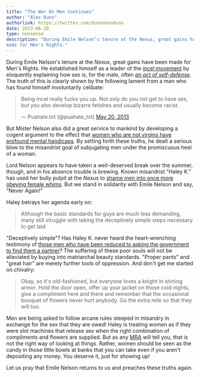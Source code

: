 ```yaml
---
title: "The War On Men Continues"
author: "Alex Dunn"
authorlink: https://twitter.com/dunndunndunn
date: 2013-06-28
type: nonsense
description: "During Emile Nelson’s tenure at the Nexus, great gains have been
made for Men's Rights."
---
```


During Emile Nelson's tenure at the *Nexus*, great gains have been
made for Men's Rights.  He established himself as a leader of the
[incel movement](http://www.involuntarycelibacy.com/ "The Incel
Project") by eloquently explaining how sex is, for the male, often
[*an act of self-defense*](batman.html "Batman is Best at Everything,
Including Fighting the Matriarchy").  The truth of this is clearly
shown by the following lament from a man who has found himself
involuntarily celibate:

<blockquote class="twitter-tweet"><p>Being incel really fucks you up. Not only do you not get to have sex, but you also develop bizarre fetishes and usually become racist.</p>&mdash; Puahate.txt (@puahate_txt) <a href="https://twitter.com/puahate_txt/statuses/336300385478275072">May 20, 2013</a></blockquote>

But Mister Nelson also did a great service to mankind by developing a
cogent argument to the effect that
[women who are not virgins have profound mental handicaps](hump.html
"How To Have Sex While Hating Yourself And Others").  By setting forth
these truths, he dealt a serious blow to the misandrist goal of
subjugating men under the promiscuous heel of a woman.

Lord Nelson appears to have taken a well-deserved break over the
summer, though, and in his absence trouble is brewing.  Known
misandrist "Haley K." has used her bully pulpit at the *Nexus* to [shame
men into once more obeying female whims](http://dailynexus.com/2013-06-26/the-hurdles-to-jump-before-you-hump/
"The Hurdles to Jump Before You Hump").  But we stand in solidarity
with Emile Nelson and say, "Never Again!"

Haley betrays her agenda early on:

> Although the basic standards for guys are much less demanding, many
> still struggle with taking the deceptively simple steps necessary to
> get laid.

"Deceptively simple"?  Has Haley K. never heard the heart-wrenching
testimony of
[those men who have been reduced to asking the government to find them a partner](https://governmentsgetgirlfriends.wordpress.com/2013/02/01/my-parents-criminals-who-deserve-to-be-put-in-jail-or-killed/
"My parents --- criminals who deserve to be put in jail or killed")?
The suffering of these poor souls will not be alleviated by buying
into matriarchal beauty standards.  "Proper pants" and "great hair"
are merely further tools of oppression.  And don't get me started on
chivalry:

> Okay, so it's old-fashioned, but everyone loves a knight in shining
> armor.  Hold the door open, offer up your jacket on those cold
> nights, give a compliment here and there and remember that the
> occasional bouquet of flowers never hurt anybody.  Go the extra mile
> so that they will too.

Men are being asked to follow arcane rules steeped in misandry in
exchange for the sex that they are owed!  Haley is treating women as
if they were slot machines that release sex when the right combination
of compliments and flowers are supplied.  But as any
[MRA](http://www.reddit.com/r/mensrights "/r/mensrights") will tell
you, that is not the right way of looking at things.  Rather, women
should be seen as the candy in those little bowls at banks that you
can take even if you aren't depositing any money.  You deserve it,
just for showing up!

Let us pray that Emile Nelson returns to us and preaches these truths
again.
